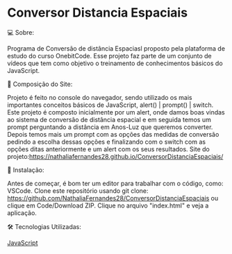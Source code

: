 # Conversor Distancia Espaciais

💻 Sobre:

Programa de Conversão de distância Espaciasl proposto pela plataforma de estudo do curso OnebitCode. 
Esse projeto faz parte de um conjunto de vídeos que tem como objetivo o treinamento 
de conhecimentos básicos do JavaScript. 

📝 Composição do Site:

 Projeto é feito no console do navegador, sendo utilizado os mais importantes conceitos básicos de JavaScript, alert() | prompt() | switch.
Este projeto é composto inicialmente por um alert, onde damos boas vindas ao sistema de conversão de distância espacial e em seguida temos um prompt perguntando a distância em Anos-Luz que queremos converter.
Depois temos mais um prompt com as opções das medidas de conversão pedindo a escolha dessas opções e finalizando com o switch com as opções ditas anteriormente e um alert com os seus resultados. 
Site do projeto:https://nathaliafernandes28.github.io/ConversorDistanciaEspaciais/

🏁 Instalação:

Antes de começar, é bom ter um editor para trabalhar com o código, como: VSCode. 
Clone este repositório usando git clone: https://github.com/NathaliaFernandes28/ConversorDistanciaEspaciais ou clique em Code/Download ZIP.
Clique no arquivo "index.html" e veja a aplicação.

🛠️ Tecnologias Utilizadas:  

[JavaScript](https://developer.mozilla.org/pt-BR/docs/Web/JavaScript)
<br>
